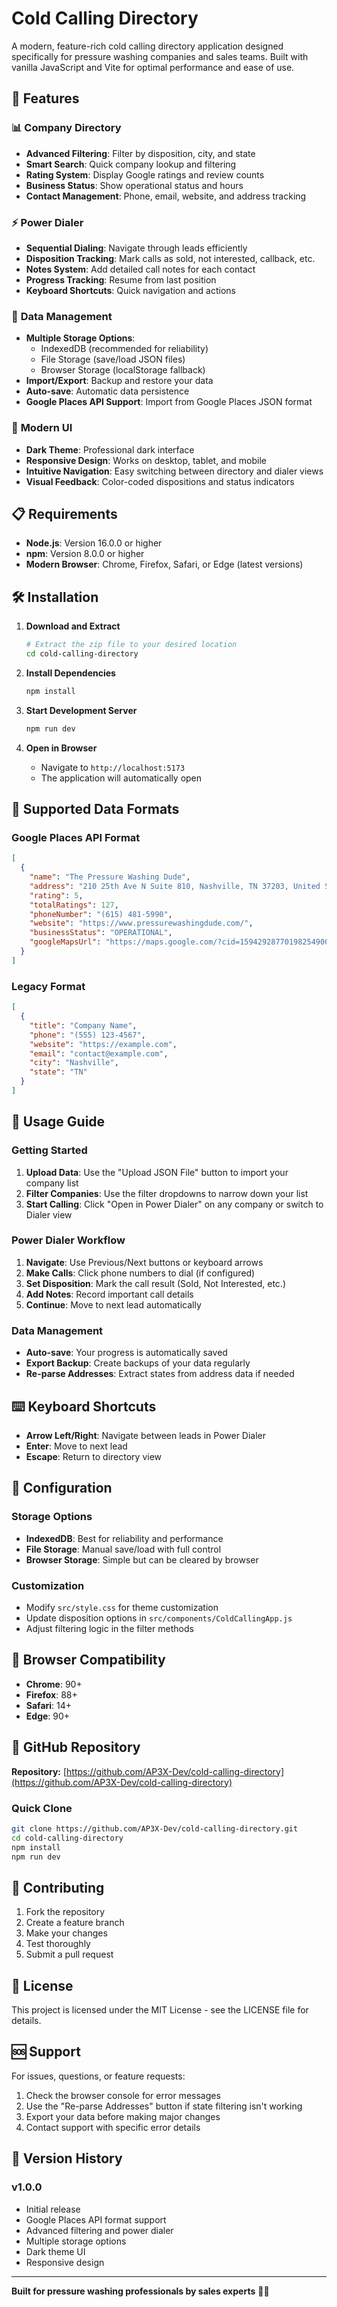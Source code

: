 # Cold Calling Directory

A modern, feature-rich cold calling directory application designed specifically for pressure washing companies and sales teams. Built with vanilla JavaScript and Vite for optimal performance and ease of use.

## 🚀 Features

### 📊 **Company Directory**
- **Advanced Filtering**: Filter by disposition, city, and state
- **Smart Search**: Quick company lookup and filtering
- **Rating System**: Display Google ratings and review counts
- **Business Status**: Show operational status and hours
- **Contact Management**: Phone, email, website, and address tracking

### ⚡ **Power Dialer**
- **Sequential Dialing**: Navigate through leads efficiently
- **Disposition Tracking**: Mark calls as sold, not interested, callback, etc.
- **Notes System**: Add detailed call notes for each contact
- **Progress Tracking**: Resume from last position
- **Keyboard Shortcuts**: Quick navigation and actions

### 💾 **Data Management**
- **Multiple Storage Options**: 
  - IndexedDB (recommended for reliability)
  - File Storage (save/load JSON files)
  - Browser Storage (localStorage fallback)
- **Import/Export**: Backup and restore your data
- **Auto-save**: Automatic data persistence
- **Google Places API Support**: Import from Google Places JSON format

### 🎨 **Modern UI**
- **Dark Theme**: Professional dark interface
- **Responsive Design**: Works on desktop, tablet, and mobile
- **Intuitive Navigation**: Easy switching between directory and dialer views
- **Visual Feedback**: Color-coded dispositions and status indicators

## 📋 Requirements

- **Node.js**: Version 16.0.0 or higher
- **npm**: Version 8.0.0 or higher
- **Modern Browser**: Chrome, Firefox, Safari, or Edge (latest versions)

## 🛠️ Installation

1. **Download and Extract**
   ```bash
   # Extract the zip file to your desired location
   cd cold-calling-directory
   ```

2. **Install Dependencies**
   ```bash
   npm install
   ```

3. **Start Development Server**
   ```bash
   npm run dev
   ```

4. **Open in Browser**
   - Navigate to `http://localhost:5173`
   - The application will automatically open

## 📁 Supported Data Formats

### Google Places API Format
```json
[
  {
    "name": "The Pressure Washing Dude",
    "address": "210 25th Ave N Suite 810, Nashville, TN 37203, United States",
    "rating": 5,
    "totalRatings": 127,
    "phoneNumber": "(615) 481-5990",
    "website": "https://www.pressurewashingdude.com/",
    "businessStatus": "OPERATIONAL",
    "googleMapsUrl": "https://maps.google.com/?cid=15942928770198254900"
  }
]
```

### Legacy Format
```json
[
  {
    "title": "Company Name",
    "phone": "(555) 123-4567",
    "website": "https://example.com",
    "email": "contact@example.com",
    "city": "Nashville",
    "state": "TN"
  }
]
```

## 🎯 Usage Guide

### Getting Started
1. **Upload Data**: Use the "Upload JSON File" button to import your company list
2. **Filter Companies**: Use the filter dropdowns to narrow down your list
3. **Start Calling**: Click "Open in Power Dialer" on any company or switch to Dialer view

### Power Dialer Workflow
1. **Navigate**: Use Previous/Next buttons or keyboard arrows
2. **Make Calls**: Click phone numbers to dial (if configured)
3. **Set Disposition**: Mark the call result (Sold, Not Interested, etc.)
4. **Add Notes**: Record important call details
5. **Continue**: Move to next lead automatically

### Data Management
- **Auto-save**: Your progress is automatically saved
- **Export Backup**: Create backups of your data regularly
- **Re-parse Addresses**: Extract states from address data if needed

## ⌨️ Keyboard Shortcuts

- **Arrow Left/Right**: Navigate between leads in Power Dialer
- **Enter**: Move to next lead
- **Escape**: Return to directory view

## 🔧 Configuration

### Storage Options
- **IndexedDB**: Best for reliability and performance
- **File Storage**: Manual save/load with full control
- **Browser Storage**: Simple but can be cleared by browser

### Customization
- Modify `src/style.css` for theme customization
- Update disposition options in `src/components/ColdCallingApp.js`
- Adjust filtering logic in the filter methods

## 📱 Browser Compatibility

- **Chrome**: 90+
- **Firefox**: 88+
- **Safari**: 14+
- **Edge**: 90+

## 🔗 GitHub Repository

**Repository:** [https://github.com/AP3X-Dev/cold-calling-directory](https://github.com/AP3X-Dev/cold-calling-directory)

### Quick Clone
```bash
git clone https://github.com/AP3X-Dev/cold-calling-directory.git
cd cold-calling-directory
npm install
npm run dev
```

## 🤝 Contributing

1. Fork the repository
2. Create a feature branch
3. Make your changes
4. Test thoroughly
5. Submit a pull request

## 📄 License

This project is licensed under the MIT License - see the LICENSE file for details.

## 🆘 Support

For issues, questions, or feature requests:
1. Check the browser console for error messages
2. Use the "Re-parse Addresses" button if state filtering isn't working
3. Export your data before making major changes
4. Contact support with specific error details

## 🔄 Version History

### v1.0.0
- Initial release
- Google Places API format support
- Advanced filtering and power dialer
- Multiple storage options
- Dark theme UI
- Responsive design

---

**Built for pressure washing professionals by sales experts** 🚿💼
